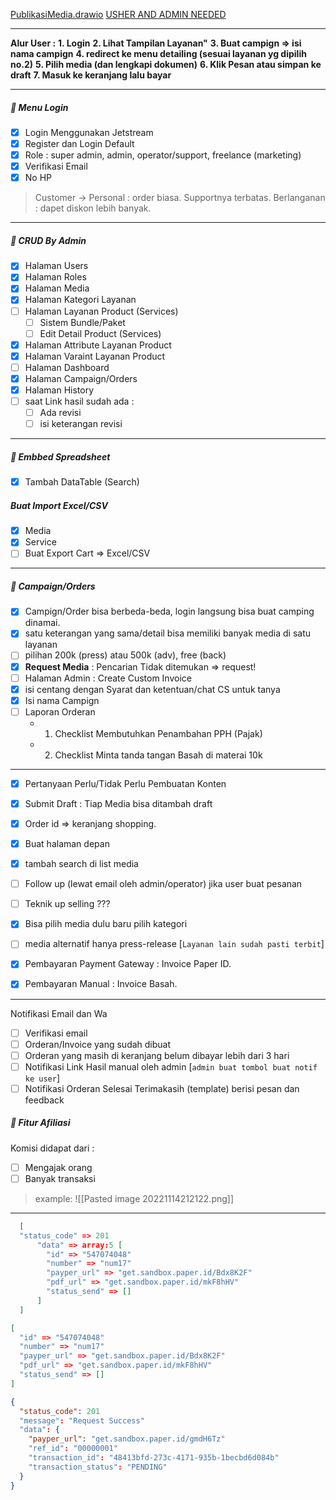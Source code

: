 [PublikasiMedia.drawio](https://drive.google.com/file/d/1FuCPvAq59yFTIZDRcNjETxXQARLbHPCt/view?usp=sharing)
[USHER AND ADMIN NEEDED](https://docs.google.com/document/d/1mVW-fzhiUWES0JfVvZiIaQ_7mZopQqdpa4e9bHVSET0/edit)


---
**Alur User :**
**1.  Login**
**2.  Lihat Tampilan Layanan"**
**3.  Buat campign => isi nama campign**
**4.  redirect ke menu detailing (sesuai layanan yg dipilih no.2)**
**5.  Pilih media (dan lengkapi dokumen)**
**6.  Klik Pesan atau simpan ke draft**
**7.  Masuk ke keranjang lalu bayar**

---
#####    Menu Login
-   [x] Login Menggunakan Jetstream
-   [x] Register dan Login Default
-   [x] Role : super admin, admin, operator/support, freelance (marketing)
- [x] Verifikasi Email
- [x] No HP

> Customer -> Personal : order biasa. Supportnya terbatas. Berlanganan : dapet diskon lebih banyak.
---
#####    CRUD By Admin
- [x] Halaman Users
- [x] Halaman Roles
- [x] Halaman Media
- [x] Halaman Kategori Layanan
- [ ] Halaman Layanan Product (Services)
	- [ ] Sistem Bundle/Paket
	- [ ] Edit Detail Product (Services)
- [x] Halaman Attribute Layanan Product
- [x] Halaman Varaint Layanan Product
- [ ] Halaman Dashboard
- [x] Halaman Campaign/Orders
- [x] Halaman History
- [ ] saat Link hasil sudah ada :
	- [ ] Ada revisi
	- [ ] isi keterangan revisi
---
#####    Embbed Spreadsheet
-   [x] Tambah DataTable (Search)
##### Buat Import Excel/CSV
-   [x] Media
-   [x] Service
-   [ ] Buat Export Cart ⇒ Excel/CSV
---
#####    Campaign/Orders
-  [x] Campign/Order bisa berbeda-beda, login langsung bisa buat camping dinamai.
-  [x] satu keterangan yang sama/detail bisa memiliki banyak media di satu layanan
-  [ ] pilihan 200k (press) atau 500k (adv), free (back)
-  [x] **Request Media** : Pencarian Tidak ditemukan => request!
-  [ ] Halaman Admin : Create Custom Invoice
-  [x] isi centang dengan Syarat dan ketentuan/chat CS untuk tanya
-  [x] Isi nama Campign
-  [ ] Laporan Orderan
	- 1. Checklist Membutuhkan Penambahan PPH (Pajak)
	- 2. Checklist Minta tanda tangan Basah di materai 10k

---

-   [x] Pertanyaan Perlu/Tidak Perlu Pembuatan Konten
-   [x] Submit Draft : Tiap Media bisa ditambah draft
-   [x] Order id => keranjang shopping.
-   [x] Buat halaman depan
-   [x] tambah search di list media
-   [ ] Follow up (lewat email oleh admin/operator) jika user buat pesanan
-   [ ] Teknik up selling ???
-   [x] Bisa pilih media dulu baru pilih kategori
- [ ] media alternatif hanya press-release [`Layanan lain sudah pasti terbit`]

- [x] Pembayaran Payment Gateway : Invoice Paper ID.
- [x] Pembayaran Manual : Invoice Basah.

---
Notifikasi Email dan Wa 
- [ ] Verifikasi email
- [ ] Orderan/Invoice yang sudah dibuat
- [ ] Orderan yang masih di keranjang belum dibayar lebih dari 3 hari
- [ ] Notifikasi Link Hasil manual oleh admin [`admin buat tombol buat notif ke user`]
- [ ] Notifikasi Orderan Selesai Terimakasih (template) berisi pesan dan feedback 

#####    Fitur Afiliasi

Komisi didapat dari :
- [ ] Mengajak orang
- [ ] Banyak transaksi

> example:
> ![[Pasted image 20221114212122.png]]


---
```json
  [
  "status_code" => 201
	  "data" => array:5 [
	    "id" => "547074048"
	    "number" => "num17"
	    "payper_url" => "get.sandbox.paper.id/Bdx8K2F"
	    "pdf_url" => "get.sandbox.paper.id/mkF8hHV"
	    "status_send" => []
	  ]
  ]
```

```json
[
  "id" => "547074048"
  "number" => "num17"
  "payper_url" => "get.sandbox.paper.id/Bdx8K2F"
  "pdf_url" => "get.sandbox.paper.id/mkF8hHV"
  "status_send" => []
]
```

```json
{
  "status_code": 201
  "message": "Request Success"
  "data": {
    "payper_url": "get.sandbox.paper.id/gmdH6Tz"
    "ref_id": "00000001"
    "transaction_id": "48413bfd-273c-4171-935b-1becbd6d084b"
    "transaction_status": "PENDING"
  }
}
```
